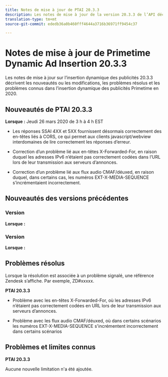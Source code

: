 ```yaml
---
title: Notes de mise à jour de PTAI 20.3.3
description: Les notes de mise à jour de la version 20.3.3 de l’API décrivent ce qui est nouveau ou modifié, les problèmes résolus et connus de l’insertion publicitaire dynamique Primetime en 2020.
translation-type: tm+mt
source-git-commit: ededb36a0b460fff4644a3716b36971ff9454c37

---
```



# Notes de mise à jour de Primetime Dynamic Ad Insertion 20.3.3

Les notes de mise à jour sur l’insertion dynamique des publicités 20.3.3 décrivent les nouveautés ou les modifications, les problèmes résolus et les problèmes connus dans l’insertion dynamique des publicités Primetime en 2020.

## Nouveautés de PTAI 20.3.3

**Lorsque :** Jeudi 26 mars 2020 de 3 h à 4 h EST

* Les réponses SSAI 4XX et 5XX fournissent désormais correctement des en-têtes liés à CORS, ce qui permet aux clients javascript/webview interdomaines de lire correctement les réponses d’erreur.

* Correction d’un problème lié aux en-têtes X-Forwarded-For, en raison duquel les adresses IPv6 n’étaient pas correctement codées dans l’URL lors de leur transmission aux serveurs d’annonces.

* Correction d’un problème lié aux flux audio CMAF/déuxed, en raison duquel, dans certains cas, les numéros EXT-X-MEDIA-SEQUENCE s’incrémentaient incorrectement.

## Nouveautés des versions précédentes

### Version

**Lorsque :**

### Version

**Lorsque :**

## Problèmes résolus

Lorsque la résolution est associée à un problème signalé, une référence Zendesk s’affiche. Par exemple, ZD#xxxxx.

**PTAI 20.3.3**

* Problème avec les en-têtes X-Forwarded-For, où les adresses IPv6 n’étaient pas correctement codées en URL lors de leur transmission aux serveurs d’annonces.

* Problème avec les flux audio CMAF/déuxed, où dans certains scénarios les numéros EXT-X-MEDIA-SEQUENCE s&#39;incrémentent incorrectement dans certains scénarios

## Problèmes et limites connus

**PTAI 20.3.3**

Aucune nouvelle limitation n&#39;a été ajoutée.
